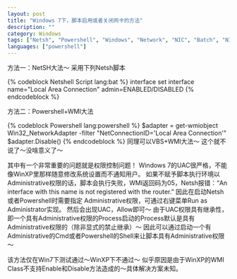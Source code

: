 ```yaml
---
layout: post
title: "Windows 7下，脚本启用或者关闭网卡的方法"
description: ""
category: Windows
tags: ["Netsh", "Powershell", "Windows", "Network", "NIC", "Batch", "NIC"]
languages: ["powershell"]
---
```



方法一：NetSH大法～
采用下列Netsh脚本

{% codeblock Netshell Script lang:bat %}
interface
set interface name="Local Area Connection" admin=ENABLED/DISABLED
{% endcodeblock %}

方法二：Powershell+WMI大法

{% codeblock Powershell lang:powershell %}
$adapter = get-wmiobject Win32_NetworkAdapter -filter "NetConnectionID='Local Area Connection'"
$adapter.Disable()
{% endcodeblock %}
同理可以VBS+WMI大法～
这个就不说了～没啥意义了～

其中有一个非常重要的问题就是权限控制问题！
Windows 7的UAC很严格，不能像WinXP里那样随意修改系统设置而不通知用户。
如果不赋予脚本执行环境以Administrative权限的话，脚本会执行失败，WMI返回码为05，Netsh报错：“An interface with this name is not registered with the router.”
因此在启动Netsh或者Powershell时需要指定 Administrative权限，可通过右键菜单Run as Administrator实现。
然后会出现UAC，Allow即可～
由于UAC权限具有继承性，即一个具有Administrative权限的Process启动的Process默认是具有Administrative权限的（除非显式的禁止继承）～
因此可以通过启动一个有Administrative的Cmd或者Powershell的Shell来让脚本具有Administrative权限～

该方法仅在Win7下测试通过～WinXP下不通过～
似乎原因是由于WinXP的WMI Class不支持Enable和Disable方法造成的～具体解决方案未知。